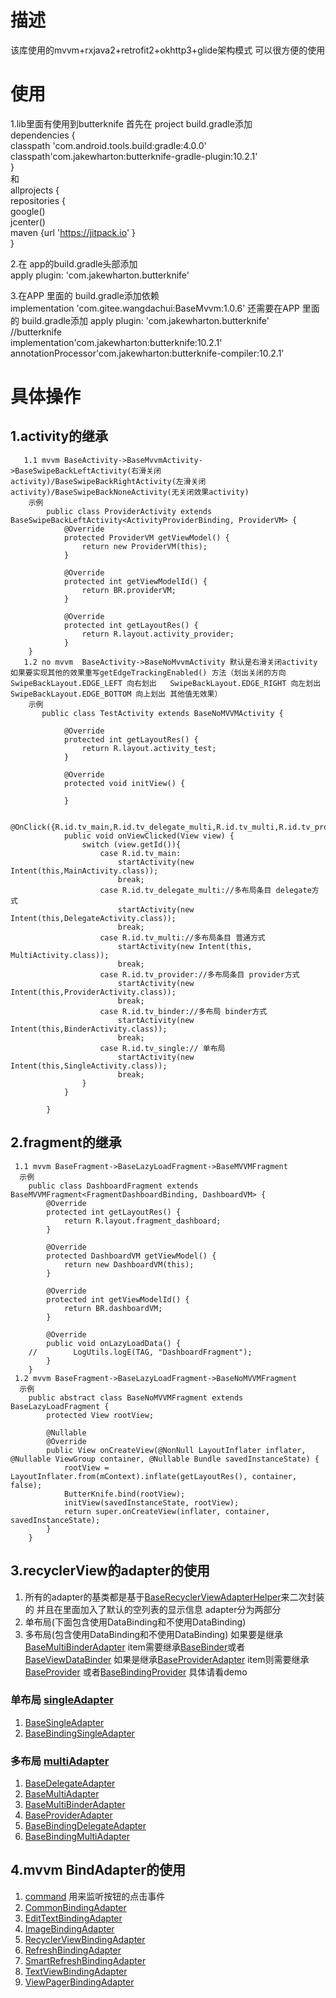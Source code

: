# 描述
该库使用的mvvm+rxjava2+retrofit2+okhttp3+glide架构模式 可以很方便的使用

# 使用
1.lib里面有使用到butterknife 首先在 project build.gradle添加  
dependencies {  
classpath 'com.android.tools.build:gradle:4.0.0'  
classpath'com.jakewharton:butterknife-gradle-plugin:10.2.1'  
}  
和  
allprojects {  
repositories {  
google()  
jcenter()  
maven {url 'https://jitpack.io' }  
}

2.在 app的build.gradle头部添加  
apply plugin: 'com.jakewharton.butterknife'

3.在APP 里面的 build.gradle添加依赖  
implementation 'com.gitee.wangdachui:BaseMvvm:1.0.6'
还需要在APP 里面的 build.gradle添加 apply plugin:
'com.jakewharton.butterknife'  
//butterknife  
implementation'com.jakewharton:butterknife:10.2.1'  
annotationProcessor'com.jakewharton:butterknife-compiler:10.2.1'

# 具体操作
## 1.activity的继承
```mermaid
   1.1 mvvm BaseActivity->BaseMvvmActivity->BaseSwipeBackLeftActivity(右滑关闭activity)/BaseSwipeBackRightActivity(左滑关闭activity)/BaseSwipeBackNoneActivity(无关闭效果activity)
    示例
        public class ProviderActivity extends BaseSwipeBackLeftActivity<ActivityProviderBinding, ProviderVM> {
            @Override
            protected ProviderVM getViewModel() {
                return new ProviderVM(this);
            }
    
            @Override
            protected int getViewModelId() {
                return BR.providerVM;
            }
    
            @Override
            protected int getLayoutRes() {
                return R.layout.activity_provider;
            }
    }
   1.2 no mvvm  BaseActivity->BaseNoMvvmActivity 默认是右滑关闭activity 如果要实现其他的效果重写getEdgeTrackingEnabled() 方法（划出关闭的方向 SwipeBackLayout.EDGE_LEFT 向右划出   SwipeBackLayout.EDGE_RIGHT 向左划出  SwipeBackLayout.EDGE_BOTTOM 向上划出 其他值无效果）
    示例
       public class TestActivity extends BaseNoMVVMActivity {

            @Override
            protected int getLayoutRes() {
                return R.layout.activity_test;
            }
        
            @Override
            protected void initView() {
        
            }
        
            @OnClick({R.id.tv_main,R.id.tv_delegate_multi,R.id.tv_multi,R.id.tv_provider,R.id.tv_single,R.id.tv_binder})
            public void onViewClicked(View view) {
                switch (view.getId()){
                    case R.id.tv_main:
                        startActivity(new Intent(this,MainActivity.class));
                        break;
                    case R.id.tv_delegate_multi://多布局条目 delegate方式
                        startActivity(new Intent(this,DelegateActivity.class));
                        break;
                    case R.id.tv_multi://多布局条目 普通方式
                        startActivity(new Intent(this, MultiActivity.class));
                        break;
                    case R.id.tv_provider://多布局条目 provider方式
                        startActivity(new Intent(this,ProviderActivity.class));
                        break;
                    case R.id.tv_binder://多布局 binder方式
                        startActivity(new Intent(this,BinderActivity.class));
                        break;
                    case R.id.tv_single:// 单布局
                        startActivity(new Intent(this,SingleActivity.class));
                        break;
                }
            }

        }
```
## 2.fragment的继承
```mermaid
 1.1 mvvm BaseFragment->BaseLazyLoadFragment->BaseMVVMFragment
  示例
    public class DashboardFragment extends BaseMVVMFragment<FragmentDashboardBinding, DashboardVM> {
        @Override
        protected int getLayoutRes() {
            return R.layout.fragment_dashboard;
        }
    
        @Override
        protected DashboardVM getViewModel() {
            return new DashboardVM(this);
        }
    
        @Override
        protected int getViewModelId() {
            return BR.dashboardVM;
        }
    
        @Override
        public void onLazyLoadData() {
    //        LogUtils.logE(TAG, "DashboardFragment");
        }
    }
 1.2 mvvm BaseFragment->BaseLazyLoadFragment->BaseNoMVVMFragment
  示例
    public abstract class BaseNoMVVMFragment extends BaseLazyLoadFragment {
        protected View rootView;
    
        @Nullable
        @Override
        public View onCreateView(@NonNull LayoutInflater inflater, @Nullable ViewGroup container, @Nullable Bundle savedInstanceState) {
            rootView = LayoutInflater.from(mContext).inflate(getLayoutRes(), container, false);
            ButterKnife.bind(rootView);
            initView(savedInstanceState, rootView);
            return super.onCreateView(inflater, container, savedInstanceState);
        }
    }
```
## 3.recyclerView的adapter的使用
1. 所有的adapter的基类都是基于[BaseRecyclerViewAdapterHelper](https://github.com/CymChad/BaseRecyclerViewAdapterHelper)来二次封装的
   并且在里面加入了默认的空列表的显示信息
   adapter分为两部分
2. 单布局(下面包含使用DataBinding和不使用DataBinding)
3. 多布局(包含使用DataBinding和不使用DataBinding)
   如果要是继承[BaseMultiBinderAdapter](mvvmcore/src/main/java/com/wang/mvvmcore/adapter/multiAdapter/baseMultiAdapter/BaseMultiBinderAdapter.java)
   item需要继承[BaseBinder](mvvmcore/src/main/java/com/wang/mvvmcore/adapter/binder/BaseBinder.java)或者[BaseViewDataBinder](mvvmcore/src/main/java/com/wang/mvvmcore/adapter/binder/BaseViewDataBinder.java)
   如果是继承[BaseProviderAdapter](mvvmcore/src/main/java/com/wang/mvvmcore/adapter/multiAdapter/baseMultiAdapter/BaseProviderAdapter.java)
   item则需要继承[BaseProvider](mvvmcore/src/main/java/com/wang/mvvmcore/adapter/provider/BaseProvider.java)
   或者[BaseBindingProvider](mvvmcore/src/main/java/com/wang/mvvmcore/adapter/provider/BaseBindingProvider.java)
   具体请看demo
### 单布局 [singleAdapter](mvvmcore/src/main/java/com/wang/mvvmcore/adapter/singleAdapter)
1. [BaseSingleAdapter](mvvmcore/src/main/java/com/wang/mvvmcore/adapter/singleAdapter/BaseSingleAdapter.java)
2. [BaseBindingSingleAdapter](mvvmcore/src/main/java/com/wang/mvvmcore/adapter/singleAdapter/BaseBindingSingleAdapter.java)
### 多布局 [multiAdapter](mvvmcore/src/main/java/com/wang/mvvmcore/adapter/multiAdapter)
1.  [BaseDelegateAdapter](mvvmcore/src/main/java/com/wang/mvvmcore/adapter/multiAdapter/baseMultiAdapter/BaseDelegateAdapter.java)
2.  [BaseMultiAdapter](mvvmcore/src/main/java/com/wang/mvvmcore/adapter/multiAdapter/baseMultiAdapter/BaseMultiAdapter.java)
3.  [BaseMultiBinderAdapter](mvvmcore/src/main/java/com/wang/mvvmcore/adapter/multiAdapter/baseMultiAdapter/BaseMultiBinderAdapter.java)
4.  [BaseProviderAdapter](mvvmcore/src/main/java/com/wang/mvvmcore/adapter/multiAdapter/baseMultiAdapter/BaseProviderAdapter.java)
5.  [BaseBindingDelegateAdapter](mvvmcore/src/main/java/com/wang/mvvmcore/adapter/multiAdapter/baseMultiBindingAdapter/BaseBindingDelegateAdapter.java)
6.  [BaseBindingMultiAdapter](mvvmcore/src/main/java/com/wang/mvvmcore/adapter/multiAdapter/baseMultiBindingAdapter/BaseBindingMultiAdapter.java)

## 4.mvvm BindAdapter的使用
1. [command](mvvmcore/src/main/java/com/wang/mvvmcore/bindAdapter/command)
   用来监听按钮的点击事件
2. [CommonBindingAdapter](mvvmcore/src/main/java/com/wang/mvvmcore/bindAdapter/CommonBindingAdapter.java)
3. [EditTextBindingAdapter](mvvmcore/src/main/java/com/wang/mvvmcore/bindAdapter/EditTextBindingAdapter.java)
4. [ImageBindingAdapter](mvvmcore/src/main/java/com/wang/mvvmcore/bindAdapter/ImageBindingAdapter.java)
5. [RecyclerViewBindingAdapter](mvvmcore/src/main/java/com/wang/mvvmcore/bindAdapter/RecyclerViewBindingAdapter.java)
6. [RefreshBindingAdapter](mvvmcore/src/main/java/com/wang/mvvmcore/bindAdapter/RefreshBindingAdapter.java)
7. [SmartRefreshBindingAdapter](mvvmcore/src/main/java/com/wang/mvvmcore/bindAdapter/SmartRefreshBindingAdapter.java)
8. [TextViewBindingAdapter](mvvmcore/src/main/java/com/wang/mvvmcore/bindAdapter/TextViewBindingAdapter.java)
9. [ViewPagerBindingAdapter](mvvmcore/src/main/java/com/wang/mvvmcore/bindAdapter/ViewPagerBindingAdapter.java)




